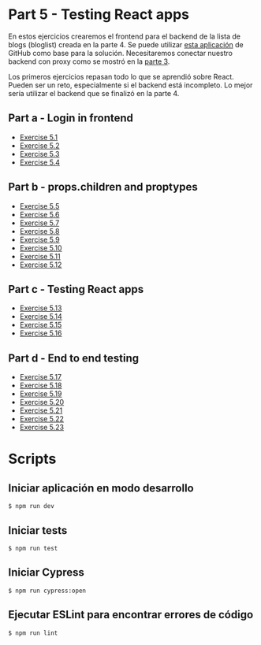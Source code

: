 # Part 5 - Testing React apps

En estos ejercicios crearemos el frontend para el backend de la lista de blogs (bloglist) creada en la parte 4.
Se puede utilizar [esta aplicación](https://github.com/fullstack-hy2020/bloglist-frontend) de GitHub como base para la solución.
Necesitaremos conectar nuestro backend con proxy como se mostró en la [parte 3](https://fullstackopen.com/en/part3/deploying_app_to_internet#proxy).

Los primeros ejercicios repasan todo lo que se aprendió sobre React.
Pueden ser un reto, especialmente si el backend está incompleto.
Lo mejor sería utilizar el backend que se finalizó en la parte 4.

## Part a - Login in frontend
- [Exercise 5.1](./docs/Readme-Part5-a.md#51---bloglist-frontend-step1)
- [Exercise 5.2](./docs/Readme-Part5-a.md#52---bloglist-frontend-step2)
- [Exercise 5.3](./docs/Readme-Part5-a.md#53---bloglist-frontend-step3)
- [Exercise 5.4](./docs/Readme-Part5-a.md#54---bloglist-frontend-step4)

## Part b - props.children and proptypes

- [Exercise 5.5](./docs/Readme-Part5-b.md#55---blog-list-frontend-step5)
- [Exercise 5.6](./docs/Readme-Part5-b.md#56---blog-list-frontend-step6)
- [Exercise 5.7](./docs/Readme-Part5-b.md#57---blog-list-frontend-step7)
- [Exercise 5.8](./docs/Readme-Part5-b.md#58---blog-list-frontend-step8)
- [Exercise 5.9](./docs/Readme-Part5-b.md#59---blog-list-frontend-step9)
- [Exercise 5.10](./docs/Readme-Part5-b.md#510---blog-list-frontend-step10)
- [Exercise 5.11](./docs/Readme-Part5-b.md#511---blog-list-frontend-step11)
- [Exercise 5.12](./docs/Readme-Part5-b.md#512---blog-list-frontend-step12)

## Part c - Testing React apps

- [Exercise 5.13](./docs/Readme-Part5-c.md#513---blog-list-tests-step1)
- [Exercise 5.14](./docs/Readme-Part5-c.md#514---blog-list-tests-step2)
- [Exercise 5.15](./docs/Readme-Part5-c.md#515---blog-list-tests-step3)
- [Exercise 5.16](./docs/Readme-Part5-c.md#516---blog-list-tests-step4)

## Part d - End to end testing

- [Exercise 5.17](./docs/Readme-Part5-d.md#517---bloglist-end-to-end-testing-step1)
- [Exercise 5.18](./docs/Readme-Part5-d.md#518---bloglist-end-to-end-testing-step2)
- [Exercise 5.19](./docs/Readme-Part5-d.md#519---bloglist-end-to-end-testing-step3)
- [Exercise 5.20](./docs/Readme-Part5-d.md#520---bloglist-end-to-end-testing-step4)
- [Exercise 5.21](./docs/Readme-Part5-d.md#521---bloglist-end-to-end-testing-step5)
- [Exercise 5.22](./docs/Readme-Part5-d.md#522---bloglist-end-to-end-testing-step6)
- [Exercise 5.23](./docs/Readme-Part5-d.md#523---bloglist-end-to-end-testing-step7)


# Scripts

## Iniciar aplicación en modo desarrollo
```console
$ npm run dev
```

## Iniciar tests
```console
$ npm run test
```

## Iniciar Cypress
```console
$ npm run cypress:open
```

## Ejecutar ESLint para encontrar errores de código
```console
$ npm run lint
```